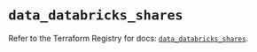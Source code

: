 # `data_databricks_shares`

Refer to the Terraform Registry for docs: [`data_databricks_shares`](https://registry.terraform.io/providers/databricks/databricks/1.61.0/docs/data-sources/shares).
